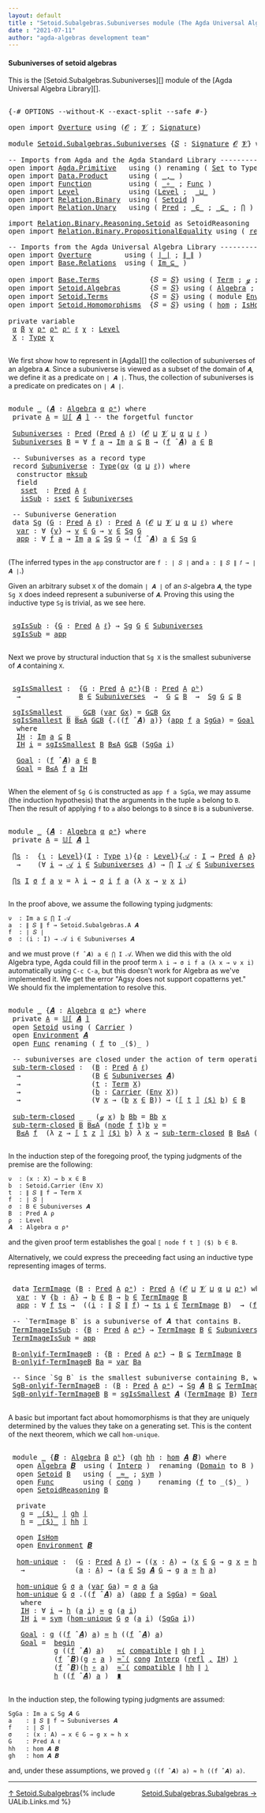 ```yaml
---
layout: default
title : "Setoid.Subalgebras.Subuniverses module (The Agda Universal Algebra Library)"
date : "2021-07-11"
author: "agda-algebras development team"
---
```


#### <a id="subuniverses-of-setoid-algebras">Subuniverses of setoid algebras</a>

This is the [Setoid.Subalgebras.Subuniverses][] module of the [Agda Universal Algebra Library][].

<pre class="Agda">

<a id="368" class="Symbol">{-#</a> <a id="372" class="Keyword">OPTIONS</a> <a id="380" class="Pragma">--without-K</a> <a id="392" class="Pragma">--exact-split</a> <a id="406" class="Pragma">--safe</a> <a id="413" class="Symbol">#-}</a>

<a id="418" class="Keyword">open</a> <a id="423" class="Keyword">import</a> <a id="430" href="Overture.html" class="Module">Overture</a> <a id="439" class="Keyword">using</a> <a id="445" class="Symbol">(</a><a id="446" href="Overture.Signatures.html#645" class="Generalizable">𝓞</a> <a id="448" class="Symbol">;</a> <a id="450" href="Overture.Signatures.html#647" class="Generalizable">𝓥</a> <a id="452" class="Symbol">;</a> <a id="454" href="Overture.Signatures.html#3300" class="Function">Signature</a><a id="463" class="Symbol">)</a>

<a id="466" class="Keyword">module</a> <a id="473" href="Setoid.Subalgebras.Subuniverses.html" class="Module">Setoid.Subalgebras.Subuniverses</a> <a id="505" class="Symbol">{</a><a id="506" href="Setoid.Subalgebras.Subuniverses.html#506" class="Bound">𝑆</a> <a id="508" class="Symbol">:</a> <a id="510" href="Overture.Signatures.html#3300" class="Function">Signature</a> <a id="520" href="Overture.Signatures.html#645" class="Generalizable">𝓞</a> <a id="522" href="Overture.Signatures.html#647" class="Generalizable">𝓥</a><a id="523" class="Symbol">}</a> <a id="525" class="Keyword">where</a>

<a id="532" class="Comment">-- Imports from Agda and the Agda Standard Library ----------------------------------</a>
<a id="618" class="Keyword">open</a> <a id="623" class="Keyword">import</a> <a id="630" href="Agda.Primitive.html" class="Module">Agda.Primitive</a>   <a id="647" class="Keyword">using</a> <a id="653" class="Symbol">()</a> <a id="656" class="Keyword">renaming</a> <a id="665" class="Symbol">(</a> <a id="667" href="Agda.Primitive.html#326" class="Primitive">Set</a> <a id="671" class="Symbol">to</a> <a id="674" class="Primitive">Type</a> <a id="679" class="Symbol">)</a>
<a id="681" class="Keyword">open</a> <a id="686" class="Keyword">import</a> <a id="693" href="Data.Product.html" class="Module">Data.Product</a>     <a id="710" class="Keyword">using</a> <a id="716" class="Symbol">(</a> <a id="718" href="Agda.Builtin.Sigma.html#236" class="InductiveConstructor Operator">_,_</a> <a id="722" class="Symbol">)</a>
<a id="724" class="Keyword">open</a> <a id="729" class="Keyword">import</a> <a id="736" href="Function.html" class="Module">Function</a>         <a id="753" class="Keyword">using</a> <a id="759" class="Symbol">(</a> <a id="761" href="Function.Base.html#1031" class="Function Operator">_∘_</a> <a id="765" class="Symbol">;</a> <a id="767" href="Function.Bundles.html#1868" class="Record">Func</a> <a id="772" class="Symbol">)</a>
<a id="774" class="Keyword">open</a> <a id="779" class="Keyword">import</a> <a id="786" href="Level.html" class="Module">Level</a>            <a id="803" class="Keyword">using</a> <a id="809" class="Symbol">(</a><a id="810" href="Agda.Primitive.html#597" class="Postulate">Level</a> <a id="816" class="Symbol">;</a>  <a id="819" href="Agda.Primitive.html#810" class="Primitive Operator">_⊔_</a> <a id="823" class="Symbol">)</a>
<a id="825" class="Keyword">open</a> <a id="830" class="Keyword">import</a> <a id="837" href="Relation.Binary.html" class="Module">Relation.Binary</a>  <a id="854" class="Keyword">using</a> <a id="860" class="Symbol">(</a> <a id="862" href="Relation.Binary.Bundles.html#1009" class="Record">Setoid</a> <a id="869" class="Symbol">)</a>
<a id="871" class="Keyword">open</a> <a id="876" class="Keyword">import</a> <a id="883" href="Relation.Unary.html" class="Module">Relation.Unary</a>   <a id="900" class="Keyword">using</a> <a id="906" class="Symbol">(</a> <a id="908" href="Relation.Unary.html#1101" class="Function">Pred</a> <a id="913" class="Symbol">;</a> <a id="915" href="Relation.Unary.html#1523" class="Function Operator">_∈_</a> <a id="919" class="Symbol">;</a> <a id="921" href="Relation.Unary.html#1742" class="Function Operator">_⊆_</a> <a id="925" class="Symbol">;</a> <a id="927" href="Relation.Unary.html#4741" class="Function">⋂</a> <a id="929" class="Symbol">)</a>

<a id="932" class="Keyword">import</a> <a id="939" href="Relation.Binary.Reasoning.Setoid.html" class="Module">Relation.Binary.Reasoning.Setoid</a> <a id="972" class="Symbol">as</a> <a id="975" class="Module">SetoidReasoning</a>
<a id="991" class="Keyword">open</a> <a id="996" class="Keyword">import</a> <a id="1003" href="Relation.Binary.PropositionalEquality.html" class="Module">Relation.Binary.PropositionalEquality</a> <a id="1041" class="Keyword">using</a> <a id="1047" class="Symbol">(</a> <a id="1049" href="Agda.Builtin.Equality.html#208" class="InductiveConstructor">refl</a> <a id="1054" class="Symbol">)</a>

<a id="1057" class="Comment">-- Imports from the Agda Universal Algebra Library ----------------------------------</a>
<a id="1143" class="Keyword">open</a> <a id="1148" class="Keyword">import</a> <a id="1155" href="Overture.html" class="Module">Overture</a>        <a id="1171" class="Keyword">using</a> <a id="1177" class="Symbol">(</a> <a id="1179" href="Overture.Basic.html#4326" class="Function Operator">∣_∣</a> <a id="1183" class="Symbol">;</a> <a id="1185" href="Overture.Basic.html#4364" class="Function Operator">∥_∥</a> <a id="1189" class="Symbol">)</a>
<a id="1191" class="Keyword">open</a> <a id="1196" class="Keyword">import</a> <a id="1203" href="Base.Relations.html" class="Module">Base.Relations</a>  <a id="1219" class="Keyword">using</a> <a id="1225" class="Symbol">(</a> <a id="1227" href="Base.Relations.Discrete.html#2084" class="Function Operator">Im_⊆_</a> <a id="1233" class="Symbol">)</a>

<a id="1236" class="Keyword">open</a> <a id="1241" class="Keyword">import</a> <a id="1248" href="Base.Terms.html" class="Module">Base.Terms</a>            <a id="1270" class="Symbol">{</a><a id="1271" class="Argument">𝑆</a> <a id="1273" class="Symbol">=</a> <a id="1275" href="Setoid.Subalgebras.Subuniverses.html#506" class="Bound">𝑆</a><a id="1276" class="Symbol">}</a> <a id="1278" class="Keyword">using</a> <a id="1284" class="Symbol">(</a> <a id="1286" href="Base.Terms.Basic.html#2087" class="Datatype">Term</a> <a id="1291" class="Symbol">;</a> <a id="1293" href="Base.Terms.Basic.html#2128" class="InductiveConstructor">ℊ</a> <a id="1295" class="Symbol">;</a> <a id="1297" href="Base.Terms.Basic.html#2170" class="InductiveConstructor">node</a> <a id="1302" class="Symbol">)</a>
<a id="1304" class="Keyword">open</a> <a id="1309" class="Keyword">import</a> <a id="1316" href="Setoid.Algebras.html" class="Module">Setoid.Algebras</a>       <a id="1338" class="Symbol">{</a><a id="1339" class="Argument">𝑆</a> <a id="1341" class="Symbol">=</a> <a id="1343" href="Setoid.Subalgebras.Subuniverses.html#506" class="Bound">𝑆</a><a id="1344" class="Symbol">}</a> <a id="1346" class="Keyword">using</a> <a id="1352" class="Symbol">(</a> <a id="1354" href="Setoid.Algebras.Basic.html#2837" class="Record">Algebra</a> <a id="1362" class="Symbol">;</a> <a id="1364" href="Setoid.Algebras.Basic.html#3667" class="Function Operator">𝕌[_]</a> <a id="1369" class="Symbol">;</a> <a id="1371" href="Setoid.Algebras.Basic.html#3776" class="Function Operator">_̂_</a> <a id="1375" class="Symbol">;</a> <a id="1377" href="Setoid.Algebras.Basic.html#1068" class="Function">ov</a> <a id="1380" class="Symbol">)</a>
<a id="1382" class="Keyword">open</a> <a id="1387" class="Keyword">import</a> <a id="1394" href="Setoid.Terms.html" class="Module">Setoid.Terms</a>          <a id="1416" class="Symbol">{</a><a id="1417" class="Argument">𝑆</a> <a id="1419" class="Symbol">=</a> <a id="1421" href="Setoid.Subalgebras.Subuniverses.html#506" class="Bound">𝑆</a><a id="1422" class="Symbol">}</a> <a id="1424" class="Keyword">using</a> <a id="1430" class="Symbol">(</a> <a id="1432" class="Keyword">module</a> <a id="1439" href="Setoid.Terms.Basic.html#3846" class="Module">Environment</a> <a id="1451" class="Symbol">)</a>
<a id="1453" class="Keyword">open</a> <a id="1458" class="Keyword">import</a> <a id="1465" href="Setoid.Homomorphisms.html" class="Module">Setoid.Homomorphisms</a>  <a id="1487" class="Symbol">{</a><a id="1488" class="Argument">𝑆</a> <a id="1490" class="Symbol">=</a> <a id="1492" href="Setoid.Subalgebras.Subuniverses.html#506" class="Bound">𝑆</a><a id="1493" class="Symbol">}</a> <a id="1495" class="Keyword">using</a> <a id="1501" class="Symbol">(</a> <a id="1503" href="Setoid.Homomorphisms.Basic.html#1918" class="Function">hom</a> <a id="1507" class="Symbol">;</a> <a id="1509" href="Setoid.Homomorphisms.Basic.html#1825" class="Record">IsHom</a> <a id="1515" class="Symbol">)</a>

<a id="1518" class="Keyword">private</a> <a id="1526" class="Keyword">variable</a>
 <a id="1536" href="Setoid.Subalgebras.Subuniverses.html#1536" class="Generalizable">α</a> <a id="1538" href="Setoid.Subalgebras.Subuniverses.html#1538" class="Generalizable">β</a> <a id="1540" href="Setoid.Subalgebras.Subuniverses.html#1540" class="Generalizable">γ</a> <a id="1542" href="Setoid.Subalgebras.Subuniverses.html#1542" class="Generalizable">ρᵃ</a> <a id="1545" href="Setoid.Subalgebras.Subuniverses.html#1545" class="Generalizable">ρᵇ</a> <a id="1548" href="Setoid.Subalgebras.Subuniverses.html#1548" class="Generalizable">ρᶜ</a> <a id="1551" href="Setoid.Subalgebras.Subuniverses.html#1551" class="Generalizable">ℓ</a> <a id="1553" href="Setoid.Subalgebras.Subuniverses.html#1553" class="Generalizable">χ</a> <a id="1555" class="Symbol">:</a> <a id="1557" href="Agda.Primitive.html#597" class="Postulate">Level</a>
 <a id="1564" href="Setoid.Subalgebras.Subuniverses.html#1564" class="Generalizable">X</a> <a id="1566" class="Symbol">:</a> <a id="1568" href="Setoid.Subalgebras.Subuniverses.html#674" class="Primitive">Type</a> <a id="1573" href="Setoid.Subalgebras.Subuniverses.html#1553" class="Generalizable">χ</a>

</pre>

We first show how to represent in [Agda][] the collection of subuniverses of an algebra `𝑨`.  Since a subuniverse is viewed as a subset of the domain of `𝑨`, we define it as a predicate on `∣ 𝑨 ∣`.  Thus, the collection of subuniverses is a predicate on predicates on `∣ 𝑨 ∣`.

<pre class="Agda">

<a id="1880" class="Keyword">module</a> <a id="1887" href="Setoid.Subalgebras.Subuniverses.html#1887" class="Module">_</a> <a id="1889" class="Symbol">(</a><a id="1890" href="Setoid.Subalgebras.Subuniverses.html#1890" class="Bound">𝑨</a> <a id="1892" class="Symbol">:</a> <a id="1894" href="Setoid.Algebras.Basic.html#2837" class="Record">Algebra</a> <a id="1902" href="Setoid.Subalgebras.Subuniverses.html#1536" class="Generalizable">α</a> <a id="1904" href="Setoid.Subalgebras.Subuniverses.html#1542" class="Generalizable">ρᵃ</a><a id="1906" class="Symbol">)</a> <a id="1908" class="Keyword">where</a>
 <a id="1915" class="Keyword">private</a> <a id="1923" href="Setoid.Subalgebras.Subuniverses.html#1923" class="Function">A</a> <a id="1925" class="Symbol">=</a> <a id="1927" href="Setoid.Algebras.Basic.html#3667" class="Function Operator">𝕌[</a> <a id="1930" href="Setoid.Subalgebras.Subuniverses.html#1890" class="Bound">𝑨</a> <a id="1932" href="Setoid.Algebras.Basic.html#3667" class="Function Operator">]</a> <a id="1934" class="Comment">-- the forgetful functor</a>

 <a id="1961" href="Setoid.Subalgebras.Subuniverses.html#1961" class="Function">Subuniverses</a> <a id="1974" class="Symbol">:</a> <a id="1976" href="Relation.Unary.html#1101" class="Function">Pred</a> <a id="1981" class="Symbol">(</a><a id="1982" href="Relation.Unary.html#1101" class="Function">Pred</a> <a id="1987" href="Setoid.Subalgebras.Subuniverses.html#1923" class="Function">A</a> <a id="1989" href="Setoid.Subalgebras.Subuniverses.html#1551" class="Generalizable">ℓ</a><a id="1990" class="Symbol">)</a> <a id="1992" class="Symbol">(</a><a id="1993" href="Setoid.Subalgebras.Subuniverses.html#520" class="Bound">𝓞</a> <a id="1995" href="Agda.Primitive.html#810" class="Primitive Operator">⊔</a> <a id="1997" href="Setoid.Subalgebras.Subuniverses.html#522" class="Bound">𝓥</a> <a id="1999" href="Agda.Primitive.html#810" class="Primitive Operator">⊔</a> <a id="2001" href="Setoid.Subalgebras.Subuniverses.html#1902" class="Bound">α</a> <a id="2003" href="Agda.Primitive.html#810" class="Primitive Operator">⊔</a> <a id="2005" href="Setoid.Subalgebras.Subuniverses.html#1551" class="Generalizable">ℓ</a> <a id="2007" class="Symbol">)</a>
 <a id="2010" href="Setoid.Subalgebras.Subuniverses.html#1961" class="Function">Subuniverses</a> <a id="2023" href="Setoid.Subalgebras.Subuniverses.html#2023" class="Bound">B</a> <a id="2025" class="Symbol">=</a> <a id="2027" class="Symbol">∀</a> <a id="2029" href="Setoid.Subalgebras.Subuniverses.html#2029" class="Bound">f</a> <a id="2031" href="Setoid.Subalgebras.Subuniverses.html#2031" class="Bound">a</a> <a id="2033" class="Symbol">→</a> <a id="2035" href="Base.Relations.Discrete.html#2084" class="Function Operator">Im</a> <a id="2038" href="Setoid.Subalgebras.Subuniverses.html#2031" class="Bound">a</a> <a id="2040" href="Base.Relations.Discrete.html#2084" class="Function Operator">⊆</a> <a id="2042" href="Setoid.Subalgebras.Subuniverses.html#2023" class="Bound">B</a> <a id="2044" class="Symbol">→</a> <a id="2046" class="Symbol">(</a><a id="2047" href="Setoid.Subalgebras.Subuniverses.html#2029" class="Bound">f</a> <a id="2049" href="Setoid.Algebras.Basic.html#3776" class="Function Operator">̂</a> <a id="2051" href="Setoid.Subalgebras.Subuniverses.html#1890" class="Bound">𝑨</a><a id="2052" class="Symbol">)</a> <a id="2054" href="Setoid.Subalgebras.Subuniverses.html#2031" class="Bound">a</a> <a id="2056" href="Relation.Unary.html#1523" class="Function Operator">∈</a> <a id="2058" href="Setoid.Subalgebras.Subuniverses.html#2023" class="Bound">B</a>

 <a id="2062" class="Comment">-- Subuniverses as a record type</a>
 <a id="2096" class="Keyword">record</a> <a id="2103" href="Setoid.Subalgebras.Subuniverses.html#2103" class="Record">Subuniverse</a> <a id="2115" class="Symbol">:</a> <a id="2117" href="Setoid.Subalgebras.Subuniverses.html#674" class="Primitive">Type</a><a id="2121" class="Symbol">(</a><a id="2122" href="Setoid.Algebras.Basic.html#1068" class="Function">ov</a> <a id="2125" class="Symbol">(</a><a id="2126" href="Setoid.Subalgebras.Subuniverses.html#1902" class="Bound">α</a> <a id="2128" href="Agda.Primitive.html#810" class="Primitive Operator">⊔</a> <a id="2130" href="Setoid.Subalgebras.Subuniverses.html#2130" class="Bound">ℓ</a><a id="2131" class="Symbol">))</a> <a id="2134" class="Keyword">where</a>
  <a id="2142" class="Keyword">constructor</a> <a id="2154" href="Setoid.Subalgebras.Subuniverses.html#2154" class="InductiveConstructor">mksub</a>
  <a id="2162" class="Keyword">field</a>
   <a id="2171" href="Setoid.Subalgebras.Subuniverses.html#2171" class="Field">sset</a>  <a id="2177" class="Symbol">:</a> <a id="2179" href="Relation.Unary.html#1101" class="Function">Pred</a> <a id="2184" href="Setoid.Subalgebras.Subuniverses.html#1923" class="Function">A</a> <a id="2186" href="Setoid.Subalgebras.Subuniverses.html#2130" class="Bound">ℓ</a>
   <a id="2191" href="Setoid.Subalgebras.Subuniverses.html#2191" class="Field">isSub</a> <a id="2197" class="Symbol">:</a> <a id="2199" href="Setoid.Subalgebras.Subuniverses.html#2171" class="Field">sset</a> <a id="2204" href="Relation.Unary.html#1523" class="Function Operator">∈</a> <a id="2206" href="Setoid.Subalgebras.Subuniverses.html#1961" class="Function">Subuniverses</a>

 <a id="2221" class="Comment">-- Subuniverse Generation</a>
 <a id="2248" class="Keyword">data</a> <a id="2253" href="Setoid.Subalgebras.Subuniverses.html#2253" class="Datatype">Sg</a> <a id="2256" class="Symbol">(</a><a id="2257" href="Setoid.Subalgebras.Subuniverses.html#2257" class="Bound">G</a> <a id="2259" class="Symbol">:</a> <a id="2261" href="Relation.Unary.html#1101" class="Function">Pred</a> <a id="2266" href="Setoid.Subalgebras.Subuniverses.html#1923" class="Function">A</a> <a id="2268" href="Setoid.Subalgebras.Subuniverses.html#1551" class="Generalizable">ℓ</a><a id="2269" class="Symbol">)</a> <a id="2271" class="Symbol">:</a> <a id="2273" href="Relation.Unary.html#1101" class="Function">Pred</a> <a id="2278" href="Setoid.Subalgebras.Subuniverses.html#1923" class="Function">A</a> <a id="2280" class="Symbol">(</a><a id="2281" href="Setoid.Subalgebras.Subuniverses.html#520" class="Bound">𝓞</a> <a id="2283" href="Agda.Primitive.html#810" class="Primitive Operator">⊔</a> <a id="2285" href="Setoid.Subalgebras.Subuniverses.html#522" class="Bound">𝓥</a> <a id="2287" href="Agda.Primitive.html#810" class="Primitive Operator">⊔</a> <a id="2289" href="Setoid.Subalgebras.Subuniverses.html#1902" class="Bound">α</a> <a id="2291" href="Agda.Primitive.html#810" class="Primitive Operator">⊔</a> <a id="2293" href="Setoid.Subalgebras.Subuniverses.html#2268" class="Bound">ℓ</a><a id="2294" class="Symbol">)</a> <a id="2296" class="Keyword">where</a>
  <a id="2304" href="Setoid.Subalgebras.Subuniverses.html#2304" class="InductiveConstructor">var</a> <a id="2308" class="Symbol">:</a> <a id="2310" class="Symbol">∀</a> <a id="2312" class="Symbol">{</a><a id="2313" href="Setoid.Subalgebras.Subuniverses.html#2313" class="Bound">v</a><a id="2314" class="Symbol">}</a> <a id="2316" class="Symbol">→</a> <a id="2318" href="Setoid.Subalgebras.Subuniverses.html#2313" class="Bound">v</a> <a id="2320" href="Relation.Unary.html#1523" class="Function Operator">∈</a> <a id="2322" href="Setoid.Subalgebras.Subuniverses.html#2257" class="Bound">G</a> <a id="2324" class="Symbol">→</a> <a id="2326" href="Setoid.Subalgebras.Subuniverses.html#2313" class="Bound">v</a> <a id="2328" href="Relation.Unary.html#1523" class="Function Operator">∈</a> <a id="2330" href="Setoid.Subalgebras.Subuniverses.html#2253" class="Datatype">Sg</a> <a id="2333" href="Setoid.Subalgebras.Subuniverses.html#2257" class="Bound">G</a>
  <a id="2337" href="Setoid.Subalgebras.Subuniverses.html#2337" class="InductiveConstructor">app</a> <a id="2341" class="Symbol">:</a> <a id="2343" class="Symbol">∀</a> <a id="2345" href="Setoid.Subalgebras.Subuniverses.html#2345" class="Bound">f</a> <a id="2347" href="Setoid.Subalgebras.Subuniverses.html#2347" class="Bound">a</a> <a id="2349" class="Symbol">→</a> <a id="2351" href="Base.Relations.Discrete.html#2084" class="Function Operator">Im</a> <a id="2354" href="Setoid.Subalgebras.Subuniverses.html#2347" class="Bound">a</a> <a id="2356" href="Base.Relations.Discrete.html#2084" class="Function Operator">⊆</a> <a id="2358" href="Setoid.Subalgebras.Subuniverses.html#2253" class="Datatype">Sg</a> <a id="2361" href="Setoid.Subalgebras.Subuniverses.html#2257" class="Bound">G</a> <a id="2363" class="Symbol">→</a> <a id="2365" class="Symbol">(</a><a id="2366" href="Setoid.Subalgebras.Subuniverses.html#2345" class="Bound">f</a> <a id="2368" href="Setoid.Algebras.Basic.html#3776" class="Function Operator">̂</a> <a id="2370" href="Setoid.Subalgebras.Subuniverses.html#1890" class="Bound">𝑨</a><a id="2371" class="Symbol">)</a> <a id="2373" href="Setoid.Subalgebras.Subuniverses.html#2347" class="Bound">a</a> <a id="2375" href="Relation.Unary.html#1523" class="Function Operator">∈</a> <a id="2377" href="Setoid.Subalgebras.Subuniverses.html#2253" class="Datatype">Sg</a> <a id="2380" href="Setoid.Subalgebras.Subuniverses.html#2257" class="Bound">G</a>

</pre>

(The inferred types in the `app` constructor are `f : ∣ 𝑆 ∣` and `a : ∥ 𝑆 ∥ 𝑓 → ∣ 𝑨 ∣`.)

Given an arbitrary subset `X` of the domain `∣ 𝑨 ∣` of an `𝑆`-algebra `𝑨`, the
type `Sg X` does indeed represent a subuniverse of `𝑨`. Proving this using the
inductive type `Sg` is trivial, as we see here.

<pre class="Agda">

 <a id="2707" href="Setoid.Subalgebras.Subuniverses.html#2707" class="Function">sgIsSub</a> <a id="2715" class="Symbol">:</a> <a id="2717" class="Symbol">{</a><a id="2718" href="Setoid.Subalgebras.Subuniverses.html#2718" class="Bound">G</a> <a id="2720" class="Symbol">:</a> <a id="2722" href="Relation.Unary.html#1101" class="Function">Pred</a> <a id="2727" href="Setoid.Subalgebras.Subuniverses.html#1923" class="Function">A</a> <a id="2729" href="Setoid.Subalgebras.Subuniverses.html#1551" class="Generalizable">ℓ</a><a id="2730" class="Symbol">}</a> <a id="2732" class="Symbol">→</a> <a id="2734" href="Setoid.Subalgebras.Subuniverses.html#2253" class="Datatype">Sg</a> <a id="2737" href="Setoid.Subalgebras.Subuniverses.html#2718" class="Bound">G</a> <a id="2739" href="Relation.Unary.html#1523" class="Function Operator">∈</a> <a id="2741" href="Setoid.Subalgebras.Subuniverses.html#1961" class="Function">Subuniverses</a>
 <a id="2755" href="Setoid.Subalgebras.Subuniverses.html#2707" class="Function">sgIsSub</a> <a id="2763" class="Symbol">=</a> <a id="2765" href="Setoid.Subalgebras.Subuniverses.html#2337" class="InductiveConstructor">app</a>

</pre>

Next we prove by structural induction that `Sg X` is the smallest subuniverse of `𝑨` containing `X`.

<pre class="Agda">

 <a id="2899" href="Setoid.Subalgebras.Subuniverses.html#2899" class="Function">sgIsSmallest</a> <a id="2912" class="Symbol">:</a>  <a id="2915" class="Symbol">{</a><a id="2916" href="Setoid.Subalgebras.Subuniverses.html#2916" class="Bound">G</a> <a id="2918" class="Symbol">:</a> <a id="2920" href="Relation.Unary.html#1101" class="Function">Pred</a> <a id="2925" href="Setoid.Subalgebras.Subuniverses.html#1923" class="Function">A</a> <a id="2927" href="Setoid.Subalgebras.Subuniverses.html#1904" class="Bound">ρᵃ</a><a id="2929" class="Symbol">}(</a><a id="2931" href="Setoid.Subalgebras.Subuniverses.html#2931" class="Bound">B</a> <a id="2933" class="Symbol">:</a> <a id="2935" href="Relation.Unary.html#1101" class="Function">Pred</a> <a id="2940" href="Setoid.Subalgebras.Subuniverses.html#1923" class="Function">A</a> <a id="2942" href="Setoid.Subalgebras.Subuniverses.html#1545" class="Generalizable">ρᵇ</a><a id="2944" class="Symbol">)</a>
  <a id="2948" class="Symbol">→</a>              <a id="2963" href="Setoid.Subalgebras.Subuniverses.html#2931" class="Bound">B</a> <a id="2965" href="Relation.Unary.html#1523" class="Function Operator">∈</a> <a id="2967" href="Setoid.Subalgebras.Subuniverses.html#1961" class="Function">Subuniverses</a>  <a id="2981" class="Symbol">→</a>  <a id="2984" href="Setoid.Subalgebras.Subuniverses.html#2916" class="Bound">G</a> <a id="2986" href="Relation.Unary.html#1742" class="Function Operator">⊆</a> <a id="2988" href="Setoid.Subalgebras.Subuniverses.html#2931" class="Bound">B</a>  <a id="2991" class="Symbol">→</a>  <a id="2994" href="Setoid.Subalgebras.Subuniverses.html#2253" class="Datatype">Sg</a> <a id="2997" href="Setoid.Subalgebras.Subuniverses.html#2916" class="Bound">G</a> <a id="2999" href="Relation.Unary.html#1742" class="Function Operator">⊆</a> <a id="3001" href="Setoid.Subalgebras.Subuniverses.html#2931" class="Bound">B</a>

 <a id="3005" href="Setoid.Subalgebras.Subuniverses.html#2899" class="Function">sgIsSmallest</a> <a id="3018" class="Symbol">_</a> <a id="3020" class="Symbol">_</a> <a id="3022" href="Setoid.Subalgebras.Subuniverses.html#3022" class="Bound">G⊆B</a> <a id="3026" class="Symbol">(</a><a id="3027" href="Setoid.Subalgebras.Subuniverses.html#2304" class="InductiveConstructor">var</a> <a id="3031" href="Setoid.Subalgebras.Subuniverses.html#3031" class="Bound">Gx</a><a id="3033" class="Symbol">)</a> <a id="3035" class="Symbol">=</a> <a id="3037" href="Setoid.Subalgebras.Subuniverses.html#3022" class="Bound">G⊆B</a> <a id="3041" href="Setoid.Subalgebras.Subuniverses.html#3031" class="Bound">Gx</a>
 <a id="3045" href="Setoid.Subalgebras.Subuniverses.html#2899" class="Function">sgIsSmallest</a> <a id="3058" href="Setoid.Subalgebras.Subuniverses.html#3058" class="Bound">B</a> <a id="3060" href="Setoid.Subalgebras.Subuniverses.html#3060" class="Bound">B≤A</a> <a id="3064" href="Setoid.Subalgebras.Subuniverses.html#3064" class="Bound">G⊆B</a> <a id="3068" class="Symbol">{</a><a id="3069" class="DottedPattern Symbol">.((</a><a id="3072" href="Setoid.Subalgebras.Subuniverses.html#3088" class="DottedPattern Bound">f</a> <a id="3074" href="Setoid.Algebras.Basic.html#3776" class="DottedPattern Function Operator">̂</a> <a id="3076" href="Setoid.Subalgebras.Subuniverses.html#1890" class="DottedPattern Bound">𝑨</a><a id="3077" class="DottedPattern Symbol">)</a> <a id="3079" href="Setoid.Subalgebras.Subuniverses.html#3090" class="DottedPattern Bound">a</a><a id="3080" class="DottedPattern Symbol">)</a><a id="3081" class="Symbol">}</a> <a id="3083" class="Symbol">(</a><a id="3084" href="Setoid.Subalgebras.Subuniverses.html#2337" class="InductiveConstructor">app</a> <a id="3088" href="Setoid.Subalgebras.Subuniverses.html#3088" class="Bound">f</a> <a id="3090" href="Setoid.Subalgebras.Subuniverses.html#3090" class="Bound">a</a> <a id="3092" href="Setoid.Subalgebras.Subuniverses.html#3092" class="Bound">SgGa</a><a id="3096" class="Symbol">)</a> <a id="3098" class="Symbol">=</a> <a id="3100" href="Setoid.Subalgebras.Subuniverses.html#3173" class="Function">Goal</a>
  <a id="3107" class="Keyword">where</a>
  <a id="3115" href="Setoid.Subalgebras.Subuniverses.html#3115" class="Function">IH</a> <a id="3118" class="Symbol">:</a> <a id="3120" href="Base.Relations.Discrete.html#2084" class="Function Operator">Im</a> <a id="3123" href="Setoid.Subalgebras.Subuniverses.html#3090" class="Bound">a</a> <a id="3125" href="Base.Relations.Discrete.html#2084" class="Function Operator">⊆</a> <a id="3127" href="Setoid.Subalgebras.Subuniverses.html#3058" class="Bound">B</a>
  <a id="3131" href="Setoid.Subalgebras.Subuniverses.html#3115" class="Function">IH</a> <a id="3134" href="Setoid.Subalgebras.Subuniverses.html#3134" class="Bound">i</a> <a id="3136" class="Symbol">=</a> <a id="3138" href="Setoid.Subalgebras.Subuniverses.html#2899" class="Function">sgIsSmallest</a> <a id="3151" href="Setoid.Subalgebras.Subuniverses.html#3058" class="Bound">B</a> <a id="3153" href="Setoid.Subalgebras.Subuniverses.html#3060" class="Bound">B≤A</a> <a id="3157" href="Setoid.Subalgebras.Subuniverses.html#3064" class="Bound">G⊆B</a> <a id="3161" class="Symbol">(</a><a id="3162" href="Setoid.Subalgebras.Subuniverses.html#3092" class="Bound">SgGa</a> <a id="3167" href="Setoid.Subalgebras.Subuniverses.html#3134" class="Bound">i</a><a id="3168" class="Symbol">)</a>

  <a id="3173" href="Setoid.Subalgebras.Subuniverses.html#3173" class="Function">Goal</a> <a id="3178" class="Symbol">:</a> <a id="3180" class="Symbol">(</a><a id="3181" href="Setoid.Subalgebras.Subuniverses.html#3088" class="Bound">f</a> <a id="3183" href="Setoid.Algebras.Basic.html#3776" class="Function Operator">̂</a> <a id="3185" href="Setoid.Subalgebras.Subuniverses.html#1890" class="Bound">𝑨</a><a id="3186" class="Symbol">)</a> <a id="3188" href="Setoid.Subalgebras.Subuniverses.html#3090" class="Bound">a</a> <a id="3190" href="Relation.Unary.html#1523" class="Function Operator">∈</a> <a id="3192" href="Setoid.Subalgebras.Subuniverses.html#3058" class="Bound">B</a>
  <a id="3196" href="Setoid.Subalgebras.Subuniverses.html#3173" class="Function">Goal</a> <a id="3201" class="Symbol">=</a> <a id="3203" href="Setoid.Subalgebras.Subuniverses.html#3060" class="Bound">B≤A</a> <a id="3207" href="Setoid.Subalgebras.Subuniverses.html#3088" class="Bound">f</a> <a id="3209" href="Setoid.Subalgebras.Subuniverses.html#3090" class="Bound">a</a> <a id="3211" href="Setoid.Subalgebras.Subuniverses.html#3115" class="Function">IH</a>

</pre>

When the element of `Sg G` is constructed as `app f a SgGa`, we may assume (the induction hypothesis) that the arguments in the tuple `a` belong to `B`. Then the result of applying `f` to `a` also belongs to `B` since `B` is a subuniverse.

<pre class="Agda">

<a id="3482" class="Keyword">module</a> <a id="3489" href="Setoid.Subalgebras.Subuniverses.html#3489" class="Module">_</a> <a id="3491" class="Symbol">{</a><a id="3492" href="Setoid.Subalgebras.Subuniverses.html#3492" class="Bound">𝑨</a> <a id="3494" class="Symbol">:</a> <a id="3496" href="Setoid.Algebras.Basic.html#2837" class="Record">Algebra</a> <a id="3504" href="Setoid.Subalgebras.Subuniverses.html#1536" class="Generalizable">α</a> <a id="3506" href="Setoid.Subalgebras.Subuniverses.html#1542" class="Generalizable">ρᵃ</a><a id="3508" class="Symbol">}</a> <a id="3510" class="Keyword">where</a>
 <a id="3517" class="Keyword">private</a> <a id="3525" href="Setoid.Subalgebras.Subuniverses.html#3525" class="Function">A</a> <a id="3527" class="Symbol">=</a> <a id="3529" href="Setoid.Algebras.Basic.html#3667" class="Function Operator">𝕌[</a> <a id="3532" href="Setoid.Subalgebras.Subuniverses.html#3492" class="Bound">𝑨</a> <a id="3534" href="Setoid.Algebras.Basic.html#3667" class="Function Operator">]</a>

 <a id="3538" href="Setoid.Subalgebras.Subuniverses.html#3538" class="Function">⋂s</a> <a id="3541" class="Symbol">:</a>  <a id="3544" class="Symbol">{</a><a id="3545" href="Setoid.Subalgebras.Subuniverses.html#3545" class="Bound">ι</a> <a id="3547" class="Symbol">:</a> <a id="3549" href="Agda.Primitive.html#597" class="Postulate">Level</a><a id="3554" class="Symbol">}(</a><a id="3556" href="Setoid.Subalgebras.Subuniverses.html#3556" class="Bound">I</a> <a id="3558" class="Symbol">:</a> <a id="3560" href="Setoid.Subalgebras.Subuniverses.html#674" class="Primitive">Type</a> <a id="3565" href="Setoid.Subalgebras.Subuniverses.html#3545" class="Bound">ι</a><a id="3566" class="Symbol">){</a><a id="3568" href="Setoid.Subalgebras.Subuniverses.html#3568" class="Bound">ρ</a> <a id="3570" class="Symbol">:</a> <a id="3572" href="Agda.Primitive.html#597" class="Postulate">Level</a><a id="3577" class="Symbol">}{</a><a id="3579" href="Setoid.Subalgebras.Subuniverses.html#3579" class="Bound">𝒜</a> <a id="3581" class="Symbol">:</a> <a id="3583" href="Setoid.Subalgebras.Subuniverses.html#3556" class="Bound">I</a> <a id="3585" class="Symbol">→</a> <a id="3587" href="Relation.Unary.html#1101" class="Function">Pred</a> <a id="3592" href="Setoid.Subalgebras.Subuniverses.html#3525" class="Function">A</a> <a id="3594" href="Setoid.Subalgebras.Subuniverses.html#3568" class="Bound">ρ</a><a id="3595" class="Symbol">}</a>
  <a id="3599" class="Symbol">→</a>    <a id="3604" class="Symbol">(∀</a> <a id="3607" href="Setoid.Subalgebras.Subuniverses.html#3607" class="Bound">i</a> <a id="3609" class="Symbol">→</a> <a id="3611" href="Setoid.Subalgebras.Subuniverses.html#3579" class="Bound">𝒜</a> <a id="3613" href="Setoid.Subalgebras.Subuniverses.html#3607" class="Bound">i</a> <a id="3615" href="Relation.Unary.html#1523" class="Function Operator">∈</a> <a id="3617" href="Setoid.Subalgebras.Subuniverses.html#1961" class="Function">Subuniverses</a> <a id="3630" href="Setoid.Subalgebras.Subuniverses.html#3492" class="Bound">𝑨</a><a id="3631" class="Symbol">)</a> <a id="3633" class="Symbol">→</a> <a id="3635" href="Relation.Unary.html#4741" class="Function">⋂</a> <a id="3637" href="Setoid.Subalgebras.Subuniverses.html#3556" class="Bound">I</a> <a id="3639" href="Setoid.Subalgebras.Subuniverses.html#3579" class="Bound">𝒜</a> <a id="3641" href="Relation.Unary.html#1523" class="Function Operator">∈</a> <a id="3643" href="Setoid.Subalgebras.Subuniverses.html#1961" class="Function">Subuniverses</a> <a id="3656" href="Setoid.Subalgebras.Subuniverses.html#3492" class="Bound">𝑨</a>

 <a id="3660" href="Setoid.Subalgebras.Subuniverses.html#3538" class="Function">⋂s</a> <a id="3663" href="Setoid.Subalgebras.Subuniverses.html#3663" class="Bound">I</a> <a id="3665" href="Setoid.Subalgebras.Subuniverses.html#3665" class="Bound">σ</a> <a id="3667" href="Setoid.Subalgebras.Subuniverses.html#3667" class="Bound">f</a> <a id="3669" href="Setoid.Subalgebras.Subuniverses.html#3669" class="Bound">a</a> <a id="3671" href="Setoid.Subalgebras.Subuniverses.html#3671" class="Bound">ν</a> <a id="3673" class="Symbol">=</a> <a id="3675" class="Symbol">λ</a> <a id="3677" href="Setoid.Subalgebras.Subuniverses.html#3677" class="Bound">i</a> <a id="3679" class="Symbol">→</a> <a id="3681" href="Setoid.Subalgebras.Subuniverses.html#3665" class="Bound">σ</a> <a id="3683" href="Setoid.Subalgebras.Subuniverses.html#3677" class="Bound">i</a> <a id="3685" href="Setoid.Subalgebras.Subuniverses.html#3667" class="Bound">f</a> <a id="3687" href="Setoid.Subalgebras.Subuniverses.html#3669" class="Bound">a</a> <a id="3689" class="Symbol">(λ</a> <a id="3692" href="Setoid.Subalgebras.Subuniverses.html#3692" class="Bound">x</a> <a id="3694" class="Symbol">→</a> <a id="3696" href="Setoid.Subalgebras.Subuniverses.html#3671" class="Bound">ν</a> <a id="3698" href="Setoid.Subalgebras.Subuniverses.html#3692" class="Bound">x</a> <a id="3700" href="Setoid.Subalgebras.Subuniverses.html#3677" class="Bound">i</a><a id="3701" class="Symbol">)</a>

</pre>

In the proof above, we assume the following typing judgments:

```
ν  : Im a ⊆ ⋂ I 𝒜
a  : ∥ 𝑆 ∥ f → Setoid.Subalgebras.A 𝑨
f  : ∣ 𝑆 ∣
σ  : (i : I) → 𝒜 i ∈ Subuniverses 𝑨
```
and we must prove `(f ̂ 𝑨) a ∈ ⋂ I 𝒜`.  When we did this with the old
Algebra type, Agda could fill in the proof term `λ i → σ i f a (λ x → ν x i)`
automatically using `C-c C-a`, but this doesn't work for Algebra
as we've implemented it.  We get the error "Agsy does not support copatterns
yet."  We should fix the implementation to resolve this.

<pre class="Agda">

<a id="4252" class="Keyword">module</a> <a id="4259" href="Setoid.Subalgebras.Subuniverses.html#4259" class="Module">_</a> <a id="4261" class="Symbol">{</a><a id="4262" href="Setoid.Subalgebras.Subuniverses.html#4262" class="Bound">𝑨</a> <a id="4264" class="Symbol">:</a> <a id="4266" href="Setoid.Algebras.Basic.html#2837" class="Record">Algebra</a> <a id="4274" href="Setoid.Subalgebras.Subuniverses.html#1536" class="Generalizable">α</a> <a id="4276" href="Setoid.Subalgebras.Subuniverses.html#1542" class="Generalizable">ρᵃ</a><a id="4278" class="Symbol">}</a> <a id="4280" class="Keyword">where</a>
 <a id="4287" class="Keyword">private</a> <a id="4295" href="Setoid.Subalgebras.Subuniverses.html#4295" class="Function">A</a> <a id="4297" class="Symbol">=</a> <a id="4299" href="Setoid.Algebras.Basic.html#3667" class="Function Operator">𝕌[</a> <a id="4302" href="Setoid.Subalgebras.Subuniverses.html#4262" class="Bound">𝑨</a> <a id="4304" href="Setoid.Algebras.Basic.html#3667" class="Function Operator">]</a>
 <a id="4307" class="Keyword">open</a> <a id="4312" href="Relation.Binary.Bundles.html#1009" class="Module">Setoid</a> <a id="4319" class="Keyword">using</a> <a id="4325" class="Symbol">(</a> <a id="4327" href="Relation.Binary.Bundles.html#1072" class="Field">Carrier</a> <a id="4335" class="Symbol">)</a>
 <a id="4338" class="Keyword">open</a> <a id="4343" href="Setoid.Terms.Basic.html#3846" class="Module">Environment</a> <a id="4355" href="Setoid.Subalgebras.Subuniverses.html#4262" class="Bound">𝑨</a>
 <a id="4358" class="Keyword">open</a> <a id="4363" href="Function.Bundles.html#1868" class="Module">Func</a> <a id="4368" class="Keyword">renaming</a> <a id="4377" class="Symbol">(</a> <a id="4379" href="Function.Bundles.html#1919" class="Field">f</a> <a id="4381" class="Symbol">to</a> <a id="4384" class="Field">_⟨$⟩_</a> <a id="4390" class="Symbol">)</a>

 <a id="4394" class="Comment">-- subuniverses are closed under the action of term operations</a>
 <a id="4458" href="Setoid.Subalgebras.Subuniverses.html#4458" class="Function">sub-term-closed</a> <a id="4474" class="Symbol">:</a>  <a id="4477" class="Symbol">(</a><a id="4478" href="Setoid.Subalgebras.Subuniverses.html#4478" class="Bound">B</a> <a id="4480" class="Symbol">:</a> <a id="4482" href="Relation.Unary.html#1101" class="Function">Pred</a> <a id="4487" href="Setoid.Subalgebras.Subuniverses.html#4295" class="Function">A</a> <a id="4489" href="Setoid.Subalgebras.Subuniverses.html#1551" class="Generalizable">ℓ</a><a id="4490" class="Symbol">)</a>
  <a id="4494" class="Symbol">→</a>                 <a id="4512" class="Symbol">(</a><a id="4513" href="Setoid.Subalgebras.Subuniverses.html#4478" class="Bound">B</a> <a id="4515" href="Relation.Unary.html#1523" class="Function Operator">∈</a> <a id="4517" href="Setoid.Subalgebras.Subuniverses.html#1961" class="Function">Subuniverses</a> <a id="4530" href="Setoid.Subalgebras.Subuniverses.html#4262" class="Bound">𝑨</a><a id="4531" class="Symbol">)</a>
  <a id="4535" class="Symbol">→</a>                 <a id="4553" class="Symbol">(</a><a id="4554" href="Setoid.Subalgebras.Subuniverses.html#4554" class="Bound">t</a> <a id="4556" class="Symbol">:</a> <a id="4558" href="Base.Terms.Basic.html#2087" class="Datatype">Term</a> <a id="4563" href="Setoid.Subalgebras.Subuniverses.html#1564" class="Generalizable">X</a><a id="4564" class="Symbol">)</a>
  <a id="4568" class="Symbol">→</a>                 <a id="4586" class="Symbol">(</a><a id="4587" href="Setoid.Subalgebras.Subuniverses.html#4587" class="Bound">b</a> <a id="4589" class="Symbol">:</a> <a id="4591" href="Relation.Binary.Bundles.html#1072" class="Field">Carrier</a> <a id="4599" class="Symbol">(</a><a id="4600" href="Setoid.Terms.Basic.html#4046" class="Function">Env</a> <a id="4604" href="Setoid.Subalgebras.Subuniverses.html#1564" class="Generalizable">X</a><a id="4605" class="Symbol">))</a>
  <a id="4610" class="Symbol">→</a>                 <a id="4628" class="Symbol">(∀</a> <a id="4631" href="Setoid.Subalgebras.Subuniverses.html#4631" class="Bound">x</a> <a id="4633" class="Symbol">→</a> <a id="4635" class="Symbol">(</a><a id="4636" href="Setoid.Subalgebras.Subuniverses.html#4587" class="Bound">b</a> <a id="4638" href="Setoid.Subalgebras.Subuniverses.html#4631" class="Bound">x</a> <a id="4640" href="Relation.Unary.html#1523" class="Function Operator">∈</a> <a id="4642" href="Setoid.Subalgebras.Subuniverses.html#4478" class="Bound">B</a><a id="4643" class="Symbol">))</a> <a id="4646" class="Symbol">→</a> <a id="4648" class="Symbol">(</a><a id="4649" href="Setoid.Terms.Basic.html#4904" class="Function Operator">⟦</a> <a id="4651" href="Setoid.Subalgebras.Subuniverses.html#4554" class="Bound">t</a> <a id="4653" href="Setoid.Terms.Basic.html#4904" class="Function Operator">⟧</a> <a id="4655" href="Setoid.Subalgebras.Subuniverses.html#4384" class="Field Operator">⟨$⟩</a> <a id="4659" href="Setoid.Subalgebras.Subuniverses.html#4587" class="Bound">b</a><a id="4660" class="Symbol">)</a> <a id="4662" href="Relation.Unary.html#1523" class="Function Operator">∈</a> <a id="4664" href="Setoid.Subalgebras.Subuniverses.html#4478" class="Bound">B</a>

 <a id="4668" href="Setoid.Subalgebras.Subuniverses.html#4458" class="Function">sub-term-closed</a> <a id="4684" class="Symbol">_</a> <a id="4686" class="Symbol">_</a> <a id="4688" class="Symbol">(</a><a id="4689" href="Base.Terms.Basic.html#2128" class="InductiveConstructor">ℊ</a> <a id="4691" href="Setoid.Subalgebras.Subuniverses.html#4691" class="Bound">x</a><a id="4692" class="Symbol">)</a> <a id="4694" href="Setoid.Subalgebras.Subuniverses.html#4694" class="Bound">b</a> <a id="4696" href="Setoid.Subalgebras.Subuniverses.html#4696" class="Bound">Bb</a> <a id="4699" class="Symbol">=</a> <a id="4701" href="Setoid.Subalgebras.Subuniverses.html#4696" class="Bound">Bb</a> <a id="4704" href="Setoid.Subalgebras.Subuniverses.html#4691" class="Bound">x</a>
 <a id="4707" href="Setoid.Subalgebras.Subuniverses.html#4458" class="Function">sub-term-closed</a> <a id="4723" href="Setoid.Subalgebras.Subuniverses.html#4723" class="Bound">B</a> <a id="4725" href="Setoid.Subalgebras.Subuniverses.html#4725" class="Bound">B≤A</a> <a id="4729" class="Symbol">(</a><a id="4730" href="Base.Terms.Basic.html#2170" class="InductiveConstructor">node</a> <a id="4735" href="Setoid.Subalgebras.Subuniverses.html#4735" class="Bound">f</a> <a id="4737" href="Setoid.Subalgebras.Subuniverses.html#4737" class="Bound">t</a><a id="4738" class="Symbol">)</a><a id="4739" href="Setoid.Subalgebras.Subuniverses.html#4739" class="Bound">b</a> <a id="4741" href="Setoid.Subalgebras.Subuniverses.html#4741" class="Bound">ν</a> <a id="4743" class="Symbol">=</a>
  <a id="4747" href="Setoid.Subalgebras.Subuniverses.html#4725" class="Bound">B≤A</a> <a id="4751" href="Setoid.Subalgebras.Subuniverses.html#4735" class="Bound">f</a>  <a id="4754" class="Symbol">(λ</a> <a id="4757" href="Setoid.Subalgebras.Subuniverses.html#4757" class="Bound">z</a> <a id="4759" class="Symbol">→</a> <a id="4761" href="Setoid.Terms.Basic.html#4904" class="Function Operator">⟦</a> <a id="4763" href="Setoid.Subalgebras.Subuniverses.html#4737" class="Bound">t</a> <a id="4765" href="Setoid.Subalgebras.Subuniverses.html#4757" class="Bound">z</a> <a id="4767" href="Setoid.Terms.Basic.html#4904" class="Function Operator">⟧</a> <a id="4769" href="Setoid.Subalgebras.Subuniverses.html#4384" class="Field Operator">⟨$⟩</a> <a id="4773" href="Setoid.Subalgebras.Subuniverses.html#4739" class="Bound">b</a><a id="4774" class="Symbol">)</a> <a id="4776" class="Symbol">λ</a> <a id="4778" href="Setoid.Subalgebras.Subuniverses.html#4778" class="Bound">x</a> <a id="4780" class="Symbol">→</a> <a id="4782" href="Setoid.Subalgebras.Subuniverses.html#4458" class="Function">sub-term-closed</a> <a id="4798" href="Setoid.Subalgebras.Subuniverses.html#4723" class="Bound">B</a> <a id="4800" href="Setoid.Subalgebras.Subuniverses.html#4725" class="Bound">B≤A</a> <a id="4804" class="Symbol">(</a><a id="4805" href="Setoid.Subalgebras.Subuniverses.html#4737" class="Bound">t</a> <a id="4807" href="Setoid.Subalgebras.Subuniverses.html#4778" class="Bound">x</a><a id="4808" class="Symbol">)</a> <a id="4810" href="Setoid.Subalgebras.Subuniverses.html#4739" class="Bound">b</a> <a id="4812" href="Setoid.Subalgebras.Subuniverses.html#4741" class="Bound">ν</a>

</pre>

In the induction step of the foregoing proof, the typing judgments of the premise are the following:

```
ν  : (x : X) → b x ∈ B
b  : Setoid.Carrier (Env X)
t  : ∥ 𝑆 ∥ f → Term X
f  : ∣ 𝑆 ∣
σ  : B ∈ Subuniverses 𝑨
B  : Pred A ρ
ρ  : Level
𝑨  : Algebra α ρᵃ
```
and the given proof term establishes the goal `⟦ node f t ⟧ ⟨$⟩ b ∈ B`.

Alternatively, we could express the preceeding fact using an inductive type representing images of terms.

<pre class="Agda">

 <a id="5283" class="Keyword">data</a> <a id="5288" href="Setoid.Subalgebras.Subuniverses.html#5288" class="Datatype">TermImage</a> <a id="5298" class="Symbol">(</a><a id="5299" href="Setoid.Subalgebras.Subuniverses.html#5299" class="Bound">B</a> <a id="5301" class="Symbol">:</a> <a id="5303" href="Relation.Unary.html#1101" class="Function">Pred</a> <a id="5308" href="Setoid.Subalgebras.Subuniverses.html#4295" class="Function">A</a> <a id="5310" href="Setoid.Subalgebras.Subuniverses.html#4276" class="Bound">ρᵃ</a><a id="5312" class="Symbol">)</a> <a id="5314" class="Symbol">:</a> <a id="5316" href="Relation.Unary.html#1101" class="Function">Pred</a> <a id="5321" href="Setoid.Subalgebras.Subuniverses.html#4295" class="Function">A</a> <a id="5323" class="Symbol">(</a><a id="5324" href="Setoid.Subalgebras.Subuniverses.html#520" class="Bound">𝓞</a> <a id="5326" href="Agda.Primitive.html#810" class="Primitive Operator">⊔</a> <a id="5328" href="Setoid.Subalgebras.Subuniverses.html#522" class="Bound">𝓥</a> <a id="5330" href="Agda.Primitive.html#810" class="Primitive Operator">⊔</a> <a id="5332" href="Setoid.Subalgebras.Subuniverses.html#4274" class="Bound">α</a> <a id="5334" href="Agda.Primitive.html#810" class="Primitive Operator">⊔</a> <a id="5336" href="Setoid.Subalgebras.Subuniverses.html#4276" class="Bound">ρᵃ</a><a id="5338" class="Symbol">)</a> <a id="5340" class="Keyword">where</a>
  <a id="5348" href="Setoid.Subalgebras.Subuniverses.html#5348" class="InductiveConstructor">var</a> <a id="5352" class="Symbol">:</a> <a id="5354" class="Symbol">∀</a> <a id="5356" class="Symbol">{</a><a id="5357" href="Setoid.Subalgebras.Subuniverses.html#5357" class="Bound">b</a> <a id="5359" class="Symbol">:</a> <a id="5361" href="Setoid.Subalgebras.Subuniverses.html#4295" class="Function">A</a><a id="5362" class="Symbol">}</a> <a id="5364" class="Symbol">→</a> <a id="5366" href="Setoid.Subalgebras.Subuniverses.html#5357" class="Bound">b</a> <a id="5368" href="Relation.Unary.html#1523" class="Function Operator">∈</a> <a id="5370" href="Setoid.Subalgebras.Subuniverses.html#5299" class="Bound">B</a> <a id="5372" class="Symbol">→</a> <a id="5374" href="Setoid.Subalgebras.Subuniverses.html#5357" class="Bound">b</a> <a id="5376" href="Relation.Unary.html#1523" class="Function Operator">∈</a> <a id="5378" href="Setoid.Subalgebras.Subuniverses.html#5288" class="Datatype">TermImage</a> <a id="5388" href="Setoid.Subalgebras.Subuniverses.html#5299" class="Bound">B</a>
  <a id="5392" href="Setoid.Subalgebras.Subuniverses.html#5392" class="InductiveConstructor">app</a> <a id="5396" class="Symbol">:</a> <a id="5398" class="Symbol">∀</a> <a id="5400" href="Setoid.Subalgebras.Subuniverses.html#5400" class="Bound">f</a> <a id="5402" href="Setoid.Subalgebras.Subuniverses.html#5402" class="Bound">ts</a> <a id="5405" class="Symbol">→</a>  <a id="5408" class="Symbol">((</a><a id="5410" href="Setoid.Subalgebras.Subuniverses.html#5410" class="Bound">i</a> <a id="5412" class="Symbol">:</a> <a id="5414" href="Overture.Basic.html#4364" class="Function Operator">∥</a> <a id="5416" href="Setoid.Subalgebras.Subuniverses.html#506" class="Bound">𝑆</a> <a id="5418" href="Overture.Basic.html#4364" class="Function Operator">∥</a> <a id="5420" href="Setoid.Subalgebras.Subuniverses.html#5400" class="Bound">f</a><a id="5421" class="Symbol">)</a> <a id="5423" class="Symbol">→</a> <a id="5425" href="Setoid.Subalgebras.Subuniverses.html#5402" class="Bound">ts</a> <a id="5428" href="Setoid.Subalgebras.Subuniverses.html#5410" class="Bound">i</a> <a id="5430" href="Relation.Unary.html#1523" class="Function Operator">∈</a> <a id="5432" href="Setoid.Subalgebras.Subuniverses.html#5288" class="Datatype">TermImage</a> <a id="5442" href="Setoid.Subalgebras.Subuniverses.html#5299" class="Bound">B</a><a id="5443" class="Symbol">)</a>  <a id="5446" class="Symbol">→</a> <a id="5448" class="Symbol">(</a><a id="5449" href="Setoid.Subalgebras.Subuniverses.html#5400" class="Bound">f</a> <a id="5451" href="Setoid.Algebras.Basic.html#3776" class="Function Operator">̂</a> <a id="5453" href="Setoid.Subalgebras.Subuniverses.html#4262" class="Bound">𝑨</a><a id="5454" class="Symbol">)</a> <a id="5456" href="Setoid.Subalgebras.Subuniverses.html#5402" class="Bound">ts</a> <a id="5459" href="Relation.Unary.html#1523" class="Function Operator">∈</a> <a id="5461" href="Setoid.Subalgebras.Subuniverses.html#5288" class="Datatype">TermImage</a> <a id="5471" href="Setoid.Subalgebras.Subuniverses.html#5299" class="Bound">B</a>

 <a id="5475" class="Comment">-- `TermImage B` is a subuniverse of 𝑨 that contains B.</a>
 <a id="5532" href="Setoid.Subalgebras.Subuniverses.html#5532" class="Function">TermImageIsSub</a> <a id="5547" class="Symbol">:</a> <a id="5549" class="Symbol">{</a><a id="5550" href="Setoid.Subalgebras.Subuniverses.html#5550" class="Bound">B</a> <a id="5552" class="Symbol">:</a> <a id="5554" href="Relation.Unary.html#1101" class="Function">Pred</a> <a id="5559" href="Setoid.Subalgebras.Subuniverses.html#4295" class="Function">A</a> <a id="5561" href="Setoid.Subalgebras.Subuniverses.html#4276" class="Bound">ρᵃ</a><a id="5563" class="Symbol">}</a> <a id="5565" class="Symbol">→</a> <a id="5567" href="Setoid.Subalgebras.Subuniverses.html#5288" class="Datatype">TermImage</a> <a id="5577" href="Setoid.Subalgebras.Subuniverses.html#5550" class="Bound">B</a> <a id="5579" href="Relation.Unary.html#1523" class="Function Operator">∈</a> <a id="5581" href="Setoid.Subalgebras.Subuniverses.html#1961" class="Function">Subuniverses</a> <a id="5594" href="Setoid.Subalgebras.Subuniverses.html#4262" class="Bound">𝑨</a>
 <a id="5597" href="Setoid.Subalgebras.Subuniverses.html#5532" class="Function">TermImageIsSub</a> <a id="5612" class="Symbol">=</a> <a id="5614" href="Setoid.Subalgebras.Subuniverses.html#5392" class="InductiveConstructor">app</a>

 <a id="5620" href="Setoid.Subalgebras.Subuniverses.html#5620" class="Function">B-onlyif-TermImageB</a> <a id="5640" class="Symbol">:</a> <a id="5642" class="Symbol">{</a><a id="5643" href="Setoid.Subalgebras.Subuniverses.html#5643" class="Bound">B</a> <a id="5645" class="Symbol">:</a> <a id="5647" href="Relation.Unary.html#1101" class="Function">Pred</a> <a id="5652" href="Setoid.Subalgebras.Subuniverses.html#4295" class="Function">A</a> <a id="5654" href="Setoid.Subalgebras.Subuniverses.html#4276" class="Bound">ρᵃ</a><a id="5656" class="Symbol">}</a> <a id="5658" class="Symbol">→</a> <a id="5660" href="Setoid.Subalgebras.Subuniverses.html#5643" class="Bound">B</a> <a id="5662" href="Relation.Unary.html#1742" class="Function Operator">⊆</a> <a id="5664" href="Setoid.Subalgebras.Subuniverses.html#5288" class="Datatype">TermImage</a> <a id="5674" href="Setoid.Subalgebras.Subuniverses.html#5643" class="Bound">B</a>
 <a id="5677" href="Setoid.Subalgebras.Subuniverses.html#5620" class="Function">B-onlyif-TermImageB</a> <a id="5697" href="Setoid.Subalgebras.Subuniverses.html#5697" class="Bound">Ba</a> <a id="5700" class="Symbol">=</a> <a id="5702" href="Setoid.Subalgebras.Subuniverses.html#5348" class="InductiveConstructor">var</a> <a id="5706" href="Setoid.Subalgebras.Subuniverses.html#5697" class="Bound">Ba</a>

 <a id="5711" class="Comment">-- Since `Sg B` is the smallest subuniverse containing B, we obtain the following inclusion.</a>
 <a id="5805" href="Setoid.Subalgebras.Subuniverses.html#5805" class="Function">SgB-onlyif-TermImageB</a> <a id="5827" class="Symbol">:</a> <a id="5829" class="Symbol">(</a><a id="5830" href="Setoid.Subalgebras.Subuniverses.html#5830" class="Bound">B</a> <a id="5832" class="Symbol">:</a> <a id="5834" href="Relation.Unary.html#1101" class="Function">Pred</a> <a id="5839" href="Setoid.Subalgebras.Subuniverses.html#4295" class="Function">A</a> <a id="5841" href="Setoid.Subalgebras.Subuniverses.html#4276" class="Bound">ρᵃ</a><a id="5843" class="Symbol">)</a> <a id="5845" class="Symbol">→</a> <a id="5847" href="Setoid.Subalgebras.Subuniverses.html#2253" class="Datatype">Sg</a> <a id="5850" href="Setoid.Subalgebras.Subuniverses.html#4262" class="Bound">𝑨</a> <a id="5852" href="Setoid.Subalgebras.Subuniverses.html#5830" class="Bound">B</a> <a id="5854" href="Relation.Unary.html#1742" class="Function Operator">⊆</a> <a id="5856" href="Setoid.Subalgebras.Subuniverses.html#5288" class="Datatype">TermImage</a> <a id="5866" href="Setoid.Subalgebras.Subuniverses.html#5830" class="Bound">B</a>
 <a id="5869" href="Setoid.Subalgebras.Subuniverses.html#5805" class="Function">SgB-onlyif-TermImageB</a> <a id="5891" href="Setoid.Subalgebras.Subuniverses.html#5891" class="Bound">B</a> <a id="5893" class="Symbol">=</a> <a id="5895" href="Setoid.Subalgebras.Subuniverses.html#2899" class="Function">sgIsSmallest</a> <a id="5908" href="Setoid.Subalgebras.Subuniverses.html#4262" class="Bound">𝑨</a> <a id="5910" class="Symbol">(</a><a id="5911" href="Setoid.Subalgebras.Subuniverses.html#5288" class="Datatype">TermImage</a> <a id="5921" href="Setoid.Subalgebras.Subuniverses.html#5891" class="Bound">B</a><a id="5922" class="Symbol">)</a> <a id="5924" href="Setoid.Subalgebras.Subuniverses.html#5532" class="Function">TermImageIsSub</a> <a id="5939" href="Setoid.Subalgebras.Subuniverses.html#5620" class="Function">B-onlyif-TermImageB</a>

</pre>

A basic but important fact about homomorphisms is that they are uniquely determined by
the values they take on a generating set. This is the content of the next theorem, which
we call `hom-unique`.

<pre class="Agda">

 <a id="6186" class="Keyword">module</a> <a id="6193" href="Setoid.Subalgebras.Subuniverses.html#6193" class="Module">_</a> <a id="6195" class="Symbol">{</a><a id="6196" href="Setoid.Subalgebras.Subuniverses.html#6196" class="Bound">𝑩</a> <a id="6198" class="Symbol">:</a> <a id="6200" href="Setoid.Algebras.Basic.html#2837" class="Record">Algebra</a> <a id="6208" href="Setoid.Subalgebras.Subuniverses.html#1538" class="Generalizable">β</a> <a id="6210" href="Setoid.Subalgebras.Subuniverses.html#1545" class="Generalizable">ρᵇ</a><a id="6212" class="Symbol">}</a> <a id="6214" class="Symbol">(</a><a id="6215" href="Setoid.Subalgebras.Subuniverses.html#6215" class="Bound">gh</a> <a id="6218" href="Setoid.Subalgebras.Subuniverses.html#6218" class="Bound">hh</a> <a id="6221" class="Symbol">:</a> <a id="6223" href="Setoid.Homomorphisms.Basic.html#1918" class="Function">hom</a> <a id="6227" href="Setoid.Subalgebras.Subuniverses.html#4262" class="Bound">𝑨</a> <a id="6229" href="Setoid.Subalgebras.Subuniverses.html#6196" class="Bound">𝑩</a><a id="6230" class="Symbol">)</a> <a id="6232" class="Keyword">where</a>
  <a id="6240" class="Keyword">open</a> <a id="6245" href="Setoid.Algebras.Basic.html#2837" class="Module">Algebra</a> <a id="6253" href="Setoid.Subalgebras.Subuniverses.html#6196" class="Bound">𝑩</a>  <a id="6256" class="Keyword">using</a> <a id="6262" class="Symbol">(</a> <a id="6264" href="Setoid.Algebras.Basic.html#2916" class="Field">Interp</a> <a id="6271" class="Symbol">)</a>  <a id="6274" class="Keyword">renaming</a> <a id="6283" class="Symbol">(</a><a id="6284" href="Setoid.Algebras.Basic.html#2894" class="Field">Domain</a> <a id="6291" class="Symbol">to</a> <a id="6294" class="Field">B</a> <a id="6296" class="Symbol">)</a>
  <a id="6300" class="Keyword">open</a> <a id="6305" href="Relation.Binary.Bundles.html#1009" class="Module">Setoid</a> <a id="6312" href="Setoid.Subalgebras.Subuniverses.html#6294" class="Function">B</a>   <a id="6316" class="Keyword">using</a> <a id="6322" class="Symbol">(</a> <a id="6324" href="Relation.Binary.Bundles.html#1098" class="Field Operator">_≈_</a> <a id="6328" class="Symbol">;</a> <a id="6330" href="Relation.Binary.Structures.html#1594" class="Function">sym</a> <a id="6334" class="Symbol">)</a>
  <a id="6338" class="Keyword">open</a> <a id="6343" href="Function.Bundles.html#1868" class="Module">Func</a>       <a id="6354" class="Keyword">using</a> <a id="6360" class="Symbol">(</a> <a id="6362" href="Function.Bundles.html#1938" class="Field">cong</a> <a id="6367" class="Symbol">)</a>    <a id="6372" class="Keyword">renaming</a> <a id="6381" class="Symbol">(</a><a id="6382" href="Function.Bundles.html#1919" class="Field">f</a> <a id="6384" class="Symbol">to</a> <a id="6387" class="Field">_⟨$⟩_</a> <a id="6393" class="Symbol">)</a>
  <a id="6397" class="Keyword">open</a> <a id="6402" href="Relation.Binary.Reasoning.Setoid.html" class="Module">SetoidReasoning</a> <a id="6418" href="Setoid.Subalgebras.Subuniverses.html#6294" class="Function">B</a>

  <a id="6423" class="Keyword">private</a>
   <a id="6434" href="Setoid.Subalgebras.Subuniverses.html#6434" class="Function">g</a> <a id="6436" class="Symbol">=</a> <a id="6438" href="Setoid.Subalgebras.Subuniverses.html#6387" class="Field Operator">_⟨$⟩_</a> <a id="6444" href="Overture.Basic.html#4326" class="Function Operator">∣</a> <a id="6446" href="Setoid.Subalgebras.Subuniverses.html#6215" class="Bound">gh</a> <a id="6449" href="Overture.Basic.html#4326" class="Function Operator">∣</a>
   <a id="6454" href="Setoid.Subalgebras.Subuniverses.html#6454" class="Function">h</a> <a id="6456" class="Symbol">=</a> <a id="6458" href="Setoid.Subalgebras.Subuniverses.html#6387" class="Field Operator">_⟨$⟩_</a> <a id="6464" href="Overture.Basic.html#4326" class="Function Operator">∣</a> <a id="6466" href="Setoid.Subalgebras.Subuniverses.html#6218" class="Bound">hh</a> <a id="6469" href="Overture.Basic.html#4326" class="Function Operator">∣</a>

  <a id="6474" class="Keyword">open</a> <a id="6479" href="Setoid.Homomorphisms.Basic.html#1825" class="Module">IsHom</a>
  <a id="6487" class="Keyword">open</a> <a id="6492" href="Setoid.Terms.Basic.html#3846" class="Module">Environment</a> <a id="6504" href="Setoid.Subalgebras.Subuniverses.html#6196" class="Bound">𝑩</a>

  <a id="6509" href="Setoid.Subalgebras.Subuniverses.html#6509" class="Function">hom-unique</a> <a id="6520" class="Symbol">:</a>  <a id="6523" class="Symbol">(</a><a id="6524" href="Setoid.Subalgebras.Subuniverses.html#6524" class="Bound">G</a> <a id="6526" class="Symbol">:</a> <a id="6528" href="Relation.Unary.html#1101" class="Function">Pred</a> <a id="6533" href="Setoid.Subalgebras.Subuniverses.html#4295" class="Function">A</a> <a id="6535" href="Setoid.Subalgebras.Subuniverses.html#1551" class="Generalizable">ℓ</a><a id="6536" class="Symbol">)</a> <a id="6538" class="Symbol">→</a> <a id="6540" class="Symbol">((</a><a id="6542" href="Setoid.Subalgebras.Subuniverses.html#6542" class="Bound">x</a> <a id="6544" class="Symbol">:</a> <a id="6546" href="Setoid.Subalgebras.Subuniverses.html#4295" class="Function">A</a><a id="6547" class="Symbol">)</a> <a id="6549" class="Symbol">→</a> <a id="6551" class="Symbol">(</a><a id="6552" href="Setoid.Subalgebras.Subuniverses.html#6542" class="Bound">x</a> <a id="6554" href="Relation.Unary.html#1523" class="Function Operator">∈</a> <a id="6556" href="Setoid.Subalgebras.Subuniverses.html#6524" class="Bound">G</a> <a id="6558" class="Symbol">→</a> <a id="6560" href="Setoid.Subalgebras.Subuniverses.html#6434" class="Function">g</a> <a id="6562" href="Setoid.Subalgebras.Subuniverses.html#6542" class="Bound">x</a> <a id="6564" href="Relation.Binary.Bundles.html#1098" class="Function Operator">≈</a> <a id="6566" href="Setoid.Subalgebras.Subuniverses.html#6454" class="Function">h</a> <a id="6568" href="Setoid.Subalgebras.Subuniverses.html#6542" class="Bound">x</a><a id="6569" class="Symbol">))</a>
   <a id="6575" class="Symbol">→</a>            <a id="6588" class="Symbol">(</a><a id="6589" href="Setoid.Subalgebras.Subuniverses.html#6589" class="Bound">a</a> <a id="6591" class="Symbol">:</a> <a id="6593" href="Setoid.Subalgebras.Subuniverses.html#4295" class="Function">A</a><a id="6594" class="Symbol">)</a> <a id="6596" class="Symbol">→</a> <a id="6598" class="Symbol">(</a><a id="6599" href="Setoid.Subalgebras.Subuniverses.html#6589" class="Bound">a</a> <a id="6601" href="Relation.Unary.html#1523" class="Function Operator">∈</a> <a id="6603" href="Setoid.Subalgebras.Subuniverses.html#2253" class="Datatype">Sg</a> <a id="6606" href="Setoid.Subalgebras.Subuniverses.html#4262" class="Bound">𝑨</a> <a id="6608" href="Setoid.Subalgebras.Subuniverses.html#6524" class="Bound">G</a> <a id="6610" class="Symbol">→</a> <a id="6612" href="Setoid.Subalgebras.Subuniverses.html#6434" class="Function">g</a> <a id="6614" href="Setoid.Subalgebras.Subuniverses.html#6589" class="Bound">a</a> <a id="6616" href="Relation.Binary.Bundles.html#1098" class="Function Operator">≈</a> <a id="6618" href="Setoid.Subalgebras.Subuniverses.html#6454" class="Function">h</a> <a id="6620" href="Setoid.Subalgebras.Subuniverses.html#6589" class="Bound">a</a><a id="6621" class="Symbol">)</a>

  <a id="6626" href="Setoid.Subalgebras.Subuniverses.html#6509" class="Function">hom-unique</a> <a id="6637" href="Setoid.Subalgebras.Subuniverses.html#6637" class="Bound">G</a> <a id="6639" href="Setoid.Subalgebras.Subuniverses.html#6639" class="Bound">σ</a> <a id="6641" href="Setoid.Subalgebras.Subuniverses.html#6641" class="Bound">a</a> <a id="6643" class="Symbol">(</a><a id="6644" href="Setoid.Subalgebras.Subuniverses.html#2304" class="InductiveConstructor">var</a> <a id="6648" href="Setoid.Subalgebras.Subuniverses.html#6648" class="Bound">Ga</a><a id="6650" class="Symbol">)</a> <a id="6652" class="Symbol">=</a> <a id="6654" href="Setoid.Subalgebras.Subuniverses.html#6639" class="Bound">σ</a> <a id="6656" href="Setoid.Subalgebras.Subuniverses.html#6641" class="Bound">a</a> <a id="6658" href="Setoid.Subalgebras.Subuniverses.html#6648" class="Bound">Ga</a>
  <a id="6663" href="Setoid.Subalgebras.Subuniverses.html#6509" class="Function">hom-unique</a> <a id="6674" href="Setoid.Subalgebras.Subuniverses.html#6674" class="Bound">G</a> <a id="6676" href="Setoid.Subalgebras.Subuniverses.html#6676" class="Bound">σ</a> <a id="6678" class="DottedPattern Symbol">.((</a><a id="6681" href="Setoid.Subalgebras.Subuniverses.html#6696" class="DottedPattern Bound">f</a> <a id="6683" href="Setoid.Algebras.Basic.html#3776" class="DottedPattern Function Operator">̂</a> <a id="6685" href="Setoid.Subalgebras.Subuniverses.html#4262" class="DottedPattern Bound">𝑨</a><a id="6686" class="DottedPattern Symbol">)</a> <a id="6688" href="Setoid.Subalgebras.Subuniverses.html#6698" class="DottedPattern Bound">a</a><a id="6689" class="DottedPattern Symbol">)</a> <a id="6691" class="Symbol">(</a><a id="6692" href="Setoid.Subalgebras.Subuniverses.html#2337" class="InductiveConstructor">app</a> <a id="6696" href="Setoid.Subalgebras.Subuniverses.html#6696" class="Bound">f</a> <a id="6698" href="Setoid.Subalgebras.Subuniverses.html#6698" class="Bound">a</a> <a id="6700" href="Setoid.Subalgebras.Subuniverses.html#6700" class="Bound">SgGa</a><a id="6704" class="Symbol">)</a> <a id="6706" class="Symbol">=</a> <a id="6708" href="Setoid.Subalgebras.Subuniverses.html#6804" class="Function">Goal</a>
   <a id="6716" class="Keyword">where</a>
   <a id="6725" href="Setoid.Subalgebras.Subuniverses.html#6725" class="Function">IH</a> <a id="6728" class="Symbol">:</a> <a id="6730" class="Symbol">∀</a> <a id="6732" href="Setoid.Subalgebras.Subuniverses.html#6732" class="Bound">i</a> <a id="6734" class="Symbol">→</a> <a id="6736" href="Setoid.Subalgebras.Subuniverses.html#6454" class="Function">h</a> <a id="6738" class="Symbol">(</a><a id="6739" href="Setoid.Subalgebras.Subuniverses.html#6698" class="Bound">a</a> <a id="6741" href="Setoid.Subalgebras.Subuniverses.html#6732" class="Bound">i</a><a id="6742" class="Symbol">)</a> <a id="6744" href="Relation.Binary.Bundles.html#1098" class="Function Operator">≈</a> <a id="6746" href="Setoid.Subalgebras.Subuniverses.html#6434" class="Function">g</a> <a id="6748" class="Symbol">(</a><a id="6749" href="Setoid.Subalgebras.Subuniverses.html#6698" class="Bound">a</a> <a id="6751" href="Setoid.Subalgebras.Subuniverses.html#6732" class="Bound">i</a><a id="6752" class="Symbol">)</a>
   <a id="6757" href="Setoid.Subalgebras.Subuniverses.html#6725" class="Function">IH</a> <a id="6760" href="Setoid.Subalgebras.Subuniverses.html#6760" class="Bound">i</a> <a id="6762" class="Symbol">=</a> <a id="6764" href="Relation.Binary.Structures.html#1594" class="Function">sym</a> <a id="6768" class="Symbol">(</a><a id="6769" href="Setoid.Subalgebras.Subuniverses.html#6509" class="Function">hom-unique</a> <a id="6780" href="Setoid.Subalgebras.Subuniverses.html#6674" class="Bound">G</a> <a id="6782" href="Setoid.Subalgebras.Subuniverses.html#6676" class="Bound">σ</a> <a id="6784" class="Symbol">(</a><a id="6785" href="Setoid.Subalgebras.Subuniverses.html#6698" class="Bound">a</a> <a id="6787" href="Setoid.Subalgebras.Subuniverses.html#6760" class="Bound">i</a><a id="6788" class="Symbol">)</a> <a id="6790" class="Symbol">(</a><a id="6791" href="Setoid.Subalgebras.Subuniverses.html#6700" class="Bound">SgGa</a> <a id="6796" href="Setoid.Subalgebras.Subuniverses.html#6760" class="Bound">i</a><a id="6797" class="Symbol">))</a>

   <a id="6804" href="Setoid.Subalgebras.Subuniverses.html#6804" class="Function">Goal</a> <a id="6809" class="Symbol">:</a> <a id="6811" href="Setoid.Subalgebras.Subuniverses.html#6434" class="Function">g</a> <a id="6813" class="Symbol">((</a><a id="6815" href="Setoid.Subalgebras.Subuniverses.html#6696" class="Bound">f</a> <a id="6817" href="Setoid.Algebras.Basic.html#3776" class="Function Operator">̂</a> <a id="6819" href="Setoid.Subalgebras.Subuniverses.html#4262" class="Bound">𝑨</a><a id="6820" class="Symbol">)</a> <a id="6822" href="Setoid.Subalgebras.Subuniverses.html#6698" class="Bound">a</a><a id="6823" class="Symbol">)</a> <a id="6825" href="Relation.Binary.Bundles.html#1098" class="Function Operator">≈</a> <a id="6827" href="Setoid.Subalgebras.Subuniverses.html#6454" class="Function">h</a> <a id="6829" class="Symbol">((</a><a id="6831" href="Setoid.Subalgebras.Subuniverses.html#6696" class="Bound">f</a> <a id="6833" href="Setoid.Algebras.Basic.html#3776" class="Function Operator">̂</a> <a id="6835" href="Setoid.Subalgebras.Subuniverses.html#4262" class="Bound">𝑨</a><a id="6836" class="Symbol">)</a> <a id="6838" href="Setoid.Subalgebras.Subuniverses.html#6698" class="Bound">a</a><a id="6839" class="Symbol">)</a>
   <a id="6844" href="Setoid.Subalgebras.Subuniverses.html#6804" class="Function">Goal</a> <a id="6849" class="Symbol">=</a>  <a id="6852" href="Relation.Binary.Reasoning.Base.Single.html#1916" class="Function Operator">begin</a>
           <a id="6869" href="Setoid.Subalgebras.Subuniverses.html#6434" class="Function">g</a> <a id="6871" class="Symbol">((</a><a id="6873" href="Setoid.Subalgebras.Subuniverses.html#6696" class="Bound">f</a> <a id="6875" href="Setoid.Algebras.Basic.html#3776" class="Function Operator">̂</a> <a id="6877" href="Setoid.Subalgebras.Subuniverses.html#4262" class="Bound">𝑨</a><a id="6878" class="Symbol">)</a> <a id="6880" href="Setoid.Subalgebras.Subuniverses.html#6698" class="Bound">a</a><a id="6881" class="Symbol">)</a>   <a id="6885" href="Relation.Binary.Reasoning.Setoid.html#1052" class="Function">≈⟨</a> <a id="6888" href="Setoid.Homomorphisms.Basic.html#1886" class="Field">compatible</a> <a id="6899" href="Overture.Basic.html#4364" class="Function Operator">∥</a> <a id="6901" href="Setoid.Subalgebras.Subuniverses.html#6215" class="Bound">gh</a> <a id="6904" href="Overture.Basic.html#4364" class="Function Operator">∥</a> <a id="6906" href="Relation.Binary.Reasoning.Setoid.html#1052" class="Function">⟩</a>
           <a id="6919" class="Symbol">(</a><a id="6920" href="Setoid.Subalgebras.Subuniverses.html#6696" class="Bound">f</a> <a id="6922" href="Setoid.Algebras.Basic.html#3776" class="Function Operator">̂</a> <a id="6924" href="Setoid.Subalgebras.Subuniverses.html#6196" class="Bound">𝑩</a><a id="6925" class="Symbol">)(</a><a id="6927" href="Setoid.Subalgebras.Subuniverses.html#6434" class="Function">g</a> <a id="6929" href="Function.Base.html#1031" class="Function Operator">∘</a> <a id="6931" href="Setoid.Subalgebras.Subuniverses.html#6698" class="Bound">a</a> <a id="6933" class="Symbol">)</a> <a id="6935" href="Relation.Binary.Reasoning.Setoid.html#1153" class="Function">≈˘⟨</a> <a id="6939" href="Function.Bundles.html#1938" class="Field">cong</a> <a id="6944" href="Setoid.Algebras.Basic.html#2916" class="Function">Interp</a> <a id="6951" class="Symbol">(</a><a id="6952" href="Agda.Builtin.Equality.html#208" class="InductiveConstructor">refl</a> <a id="6957" href="Agda.Builtin.Sigma.html#236" class="InductiveConstructor Operator">,</a> <a id="6959" href="Setoid.Subalgebras.Subuniverses.html#6725" class="Function">IH</a><a id="6961" class="Symbol">)</a> <a id="6963" href="Relation.Binary.Reasoning.Setoid.html#1153" class="Function">⟩</a>
           <a id="6976" class="Symbol">(</a><a id="6977" href="Setoid.Subalgebras.Subuniverses.html#6696" class="Bound">f</a> <a id="6979" href="Setoid.Algebras.Basic.html#3776" class="Function Operator">̂</a> <a id="6981" href="Setoid.Subalgebras.Subuniverses.html#6196" class="Bound">𝑩</a><a id="6982" class="Symbol">)(</a><a id="6984" href="Setoid.Subalgebras.Subuniverses.html#6454" class="Function">h</a> <a id="6986" href="Function.Base.html#1031" class="Function Operator">∘</a> <a id="6988" href="Setoid.Subalgebras.Subuniverses.html#6698" class="Bound">a</a><a id="6989" class="Symbol">)</a>  <a id="6992" href="Relation.Binary.Reasoning.Setoid.html#1153" class="Function">≈˘⟨</a> <a id="6996" href="Setoid.Homomorphisms.Basic.html#1886" class="Field">compatible</a> <a id="7007" href="Overture.Basic.html#4364" class="Function Operator">∥</a> <a id="7009" href="Setoid.Subalgebras.Subuniverses.html#6218" class="Bound">hh</a> <a id="7012" href="Overture.Basic.html#4364" class="Function Operator">∥</a> <a id="7014" href="Relation.Binary.Reasoning.Setoid.html#1153" class="Function">⟩</a>
           <a id="7027" href="Setoid.Subalgebras.Subuniverses.html#6454" class="Function">h</a> <a id="7029" class="Symbol">((</a><a id="7031" href="Setoid.Subalgebras.Subuniverses.html#6696" class="Bound">f</a> <a id="7033" href="Setoid.Algebras.Basic.html#3776" class="Function Operator">̂</a> <a id="7035" href="Setoid.Subalgebras.Subuniverses.html#4262" class="Bound">𝑨</a><a id="7036" class="Symbol">)</a> <a id="7038" href="Setoid.Subalgebras.Subuniverses.html#6698" class="Bound">a</a> <a id="7040" class="Symbol">)</a>  <a id="7043" href="Relation.Binary.Reasoning.Base.Single.html#2555" class="Function Operator">∎</a>

</pre>

In the induction step, the following typing judgments are assumed:
```
SgGa : Im a ⊆ Sg 𝑨 G
a    : ∥ 𝑆 ∥ f → Subuniverses 𝑨
f    : ∣ 𝑆 ∣
σ    : (x : A) → x ∈ G → g x ≈ h x
G    : Pred A ℓ
hh   : hom 𝑨 𝑩
gh   : hom 𝑨 𝑩
```
and, under these assumptions, we proved `g ((f ̂ 𝑨) a) ≈ h ((f ̂ 𝑨) a)`.

---------------------------------

<span style="float:left;">[↑ Setoid.Subalgebras](Setoid.Subalgebras.html)</span>
<span style="float:right;">[Setoid.Subalgebras.Subalgebras →](Setoid.Subalgebras.Subalgebras.html)</span>

{% include UALib.Links.md %}
